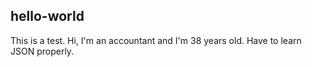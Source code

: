 ## hello-world
This is a test.
Hi, I'm an accountant and I'm 38 years old.
Have to learn JSON properly.

